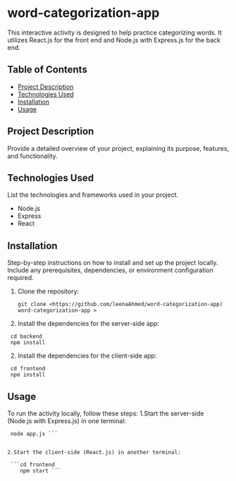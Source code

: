 # word-categorization-app

This interactive activity is designed to help  practice categorizing words.
It utilizes React.js for the front end and Node.js with Express.js for the back end.

## Table of Contents

- [Project Description](#project-description)
- [Technologies Used](#technologies-used)
- [Installation](#installation)
- [Usage](#usage)

## Project Description

Provide a detailed overview of your project, explaining its purpose, features, and functionality.

## Technologies Used

List the technologies and frameworks used in your project.

- Node.js
- Express
- React
  

## Installation

Step-by-step instructions on how to install and set up the project locally. Include any prerequisites, dependencies, or environment configuration required.

1. Clone the repository:

   ```shell 
   git clone <https://github.com/leenaAhmed/word-categorization-app) word-categorization-app >
   ```
1. Install the dependencies for the server-side app:

```
 cd backend
 npm install
```

2. Install the dependencies for the client-side app:
```
 cd frontend
 npm install
```

## Usage
To run the activity locally, follow these steps:
1.Start the server-side (Node.js with Express.js) in one terminal:

 ``` cd backend
  node app.js ```


2.Start the client-side (React.js) in another terminal:
   
  ```cd frontend
     npm start ```


